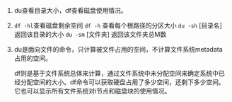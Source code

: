 1. du查看目录大小，df查看磁盘使用情况。
2. `df -hl`查看磁盘剩余空间
   `df -h` 查看每个根路径的分区大小
   `du -sh` [目录名] 返回该目录的大小
   `du -sm` [文件夹] 返回该文件夹总M数
3. du是面向文件的命令，只计算被文件占用的空间，不计算文件系统metadata占用的空间。

   df则是基于文件系统总体来计算，通过文件系统中未分配空间来确定系统中已经分配空间的大小。df命令可以获取硬盘占用了多少空间，还剩下多少空间。它也可以显示所有文件系统对i节点和磁盘块的使用情况。